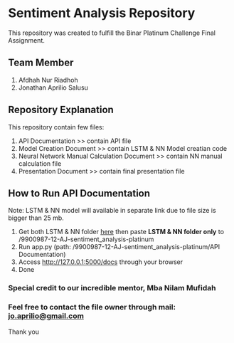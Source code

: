 # Sentiment Analysis Repository
This repository was created to fulfill the Binar Platinum Challenge Final Assignment.

## Team Member
1. Afdhah Nur Riadhoh
2. Jonathan Aprilio Salusu


## Repository Explanation
This repository contain few files:
1. API Documentation >> contain API file
2. Model Creation Document >> contain LSTM & NN Model creatian code
3. Neural Network Manual Calculation Document >> contain NN manual calculation file
4. Presentation Document >> contain final presentation file

## How to Run API Documentation
Note: LSTM & NN model will available in separate link due to file size is bigger than 25 mb.
1. Get both LSTM & NN folder [here](https://drive.google.com/drive/folders/1EviE1ZquTxx-PJjYrbpdiWOQswubGygG?usp=sharing) then paste **LSTM & NN folder only** to /9900987-12-AJ-sentiment_analysis-platinum
2. Run app.py (path: /9900987-12-AJ-sentiment_analysis-platinum/API Documentation)
3. Access http://127.0.0.1:5000/docs through your browser
4. Done

### Special credit to our incredible mentor, Mba Nilam Mufidah

### Feel free to contact the file owner through mail: jo.aprilio@gmail.com
Thank you
